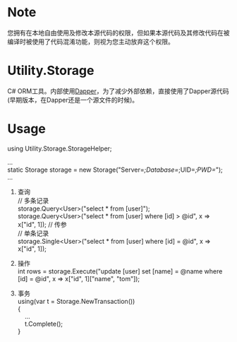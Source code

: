 # Note
您拥有在本地自由使用及修改本源代码的权限，但如果本源代码及其修改代码在被编译时被使用了代码混淆功能，则视为您主动放弃这个权限。

# Utility.Storage
C# ORM工具。内部使用[Dapper](https://github.com/StackExchange/Dapper)，为了减少外部依赖，直接使用了Dapper源代码(早期版本，在Dapper还是一个源文件的时候)。

# Usage

using Utility.Storage.StorageHelper;

...  
static Storage storage = new Storage("Server=*;Database=*;UID=*;PWD=*");  
...

1. 查询  
// 多条记录  
storage.Query&lt;User&gt;("select * from [user]");  
storage.Query&lt;User&gt;("select * from [user] where [id] > @id", x => x["id", 1]); // 传参  
// 单条记录  
storage.Single&lt;User&gt;("select * from [user] where [id] = @id", x => x["id", 1]);  

2. 操作  
int rows = storage.Execute("update [user] set [name] = @name where [id] = @id", x => x["id", 1]["name", "tom"]);  

3. 事务  
using(var t = Storage.NewTransaction())  
{  
   &nbsp;&nbsp;&nbsp;&nbsp;...  
   &nbsp;&nbsp;&nbsp;&nbsp;t.Complete();  
}  

